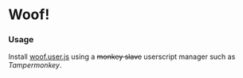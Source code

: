 Woof!
=====

### Usage
Install [woof.user.js](https://github.com/nanalan/woof/raw/master/release/woof.user.js) using a ~~monkey slave~~ userscript manager such as _Tampermonkey_.